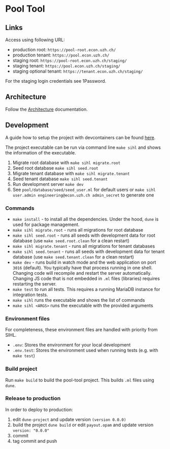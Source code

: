 # Pool Tool

## Links

Access using following URL:

- production root: `https://pool-root.econ.uzh.ch/`
- production tenant: `https://pool.econ.uzh.ch/`
- staging root: `https://pool-root.econ.uzh.ch/staging/`
- staging tenant: `https://pool.econ.uzh.ch/staging/`
- staging optional tenant: `https://tenant.econ.uzh.ch/staging/`

For the staging login credentials see 1Password.

## Architecture

Follow the [Architecture](./doc/ARCHITECTURE.md) documentation.

## Development

A guide how to setup the project with devcontainers can be found [here](./.devcontainer/README.md).

The project executable can be run via command line `make sihl` and shows the information of the executable.

1. Migrate root database with `make sihl migrate.root`
1. Seed root database `make sihl seed.root`
1. Migrate tenant database with `make sihl migrate.tenant`
1. Seed tenant database `make sihl seed.tenant`
1. Run development server `make dev`
1. See `pool/database/seed/seed_user.ml` for default users or `make sihl user.admin engineering@econ.uzh.ch admin_secret` to generate one

### Commands

- `make install` - to install all the dependencies. Under the hood, `dune` is used for package management.
- `make sihl migrate.root` - runs all migrations for root database
- `make sihl seed.root` - runs all seeds with development data for root database (use `make seed.root.clean` for a clean restart)
- `make sihl migrate.tenant` - runs all migrations for tenant databases
- `make sihl seed.tenant` - runs all seeds with development data for tenant database (use `make seed.tenant.clean` for a clean restart)
- `make dev` - runs build in watch mode and the web application on port `3016` (default). You typically have that process running in one shell. Changing code will recompile and restart the server automatically. Changing JS code that is not embedded in `.ml` files (libraries) requires restarting the server.
- `make test` to run all tests. This requires a running MariaDB instance for integration tests.
- `make sihl` runs the executable and shows the list of commands
- `make sihl <ARGS>` runs the executable with the provided arguments

### Environment files

For completeness, these environment files are handled with priority from SIHL.

- `.env`: Stores the environment for your local development
- `.env.test`: Stores the environment used when running tests (e.g. with `make test`)

### Build project

Run `make build` to build the pool-tool project. This builds `.ml` files using `dune`.

### Release to production

In order to deploy to production:

1. edit `dune-project` and update version `(version 0.0.0)`
1. build the project `dune build` or edit `payout.opam` and update version `version: "0.0.0"`
1. commit
1. tag commit and push
